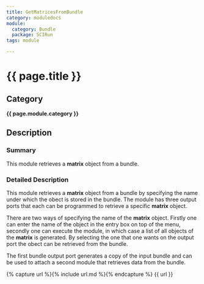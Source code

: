 ```yaml
---
title: GetMatricesFromBundle
category: moduledocs
module:
  category: Bundle
  package: SCIRun
tags: module

---
```


# {{ page.title }}

## Category

**{{ page.module.category }}**

## Description

### Summary

This module retrieves a **matrix** object from a bundle.

### Detailed Description

This module retrieves a **matrix** object from a bundle by specifying the name under which the obect is stored in the bundle. The module has three output ports that each can be programmed to retrieve a specific **matrix** object.

There are two ways of specifying the name of the **matrix** object. Firstly one can enter the name of the object in the entry box on top of the menu, secondly one can execute the module, in which case a list of all objects of the **matrix** is generated. By selecting the one that one wants on the output port the obect can be retrieved from the bundle.

The first bundle output port generates a copy of the input bundle and can be used to attach a second module that retrieves data from the bundle.

{% capture url %}{% include url.md %}{% endcapture %}
{{ url }}
